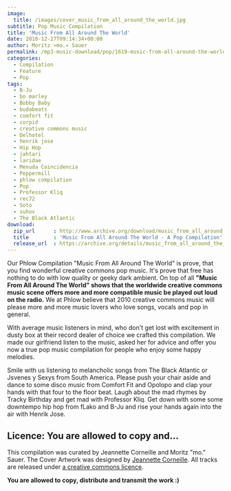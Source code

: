 ```yaml
---
image:
  title: /images/cover_music_from_all_around_the_world.jpg
subtitle: Pop Music Compilation
title: 'Music From All Around The World'
date: 2010-12-27T09:14:34+00:00
author: Moritz »mo.« Sauer
permalink: /mp3-music-download/pop/1619-music-from-all-around-the-world
categories:
  - Compilation
  - Feature
  - Pop
tags:
  - B-Ju
  - bo marley
  - Bobby Baby
  - budabeats
  - comfort fit
  - corpid
  - creative commons music
  - Delhotel
  - henrik jose
  - Hip Hop
  - jahtari
  - laridae
  - Menuda Coincidencia
  - Peppermill
  - phlow compilation
  - Pop
  - Professor Kliq
  - rec72
  - Soto
  - suhov
  - The Black Atlantic
download:
  zip_url      : http://www.archive.org/download/music_from_all_around_the_world/music_from_all_around_the_world_vbr_mp3.zip
  title        : 'Music From All Around The World - A Pop Compilation'
  release_url  : https://archive.org/details/music_from_all_around_the_world
---
```

Our Phlow Compilation "Music From All Around The World" is prove, that you find wonderful creative commons pop music. It's prove that free has nothing to do with low quality or geeky dark ambient. On top of all **"Music From All Around The World" shows that the worldwide creative commons music scene offers more and more compatible music be played out loud on the radio.** We at Phlow believe that 2010 creative commons music will please more and more music lovers who love songs, vocals and pop in general.
<!--more-->

With average music listeners in mind, who don't get lost with excitement in dusty box at their record dealer of choice we crafted this compilation. We made our girlfriend listen to the music, asked her for advice and offer you now a true pop music compilation for people who enjoy some happy melodies.

Smile with us listening to melancholic songs from The Black Atlantic or Jsvenes y Sexys from South America. Please push your chair aside and dance to some disco music from Comfort Fit and Opolopo and clap your hands with that four to the floor beat. Laugh about the mad rhymes by Tracky Birthday and get mad with Professor Kliq. Get down with some some downtempo hip hop from fLako and B-Ju and rise your hands again into the air with Henrik Jose.

## Licence: You are allowed to copy and...

This compilation was curated by Jeannette Corneille and Moritz "mo." Sauer. The Cover Artwork was designed by [Jeannette Corneille](http://www.jcorneille.de). All tracks are released under [a creative commons licence](www.creativecommons.org/licenses/by-nc-nd/3.0/).

**You are allowed to copy, distribute and transmit the work :)**

